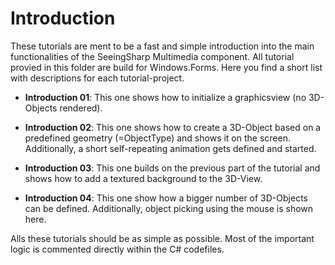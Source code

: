 # Introduction
These tutorials are ment to be a fast and simple introduction into the main 
functionalities of the SeeingSharp Multimedia component. All tutorial provied
in this folder are build for Windows.Forms. Here you find a short list
with descriptions for each tutorial-project.

* __Introduction 01__: This one shows how to initialize a graphicsview 
(no 3D-Objects rendered).

* __Introduction 02__: This one shows how to create a 3D-Object based
on a predefined geometry (=ObjectType) and shows it on the screen. 
Additionally, a short self-repeating animation gets defined and started.

* __Introduction 03__: This one builds on the previous part of the tutorial
and shows how to add a textured background to the 3D-View.

* __Introduction 04__: This one show how a bigger number of 3D-Objects
can be defined. Additionally, object picking using the mouse is shown
here.

Alls these tutorials should be as simple as possible. Most of the important
logic is commented directly within the C# codefiles.

